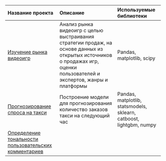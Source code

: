 |Название проекта|Описание|Используемые библиотеки|
|:---------------|:-------|:----------------------|
|[Изучение рынка видеоигр](https://github.com/Zanger91/projects_data_science/tree/master/project_videogames_market)| Анализ рынка видеоигр с целью выстраивания стратегии продаж, на основе данных из открытых источников о продажах игр, оценки пользователей и экспертов, жанры и платформы |Pandas, matplotlib, scipy|
|[Прогнозирование спроса на такси](https://github.com/Zanger91/projects_data_science/tree/master/project_taxi)|Построение модели для прогнозирования количество заказов такси на следующий час|Pandas, matplotlib, statsmodels, sklearn, catboost, lightgbm, numpy|
|[Определение тональности пользовательских комментариев](https://github.com/Zanger91/projects_data_science/tree/master/project_sentiment_analysis)|||
